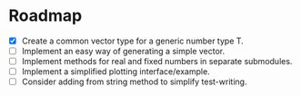 # Roadmap

- [x] Create a common vector type for a generic number type T.
- [ ] Implement an easy way of generating a simple vector.
- [ ] Implement methods for real and fixed numbers in separate submodules.
- [ ] Implement a simplified plotting interface/example.
- [ ] Consider adding from string method to simplify test-writing.
